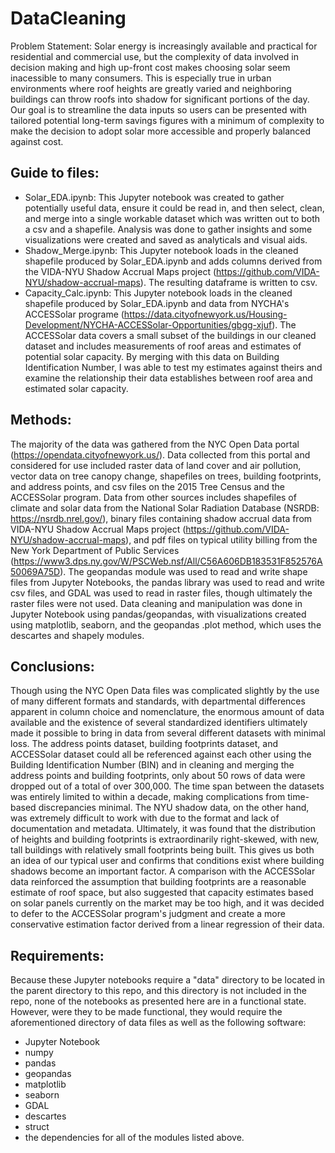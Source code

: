 # DataCleaning

Problem Statement: 
Solar energy is increasingly available and practical for residential and commercial use, but the complexity of data involved in decision making and high up-front cost makes choosing solar seem inacessible to many consumers. This is especially true in urban environments where roof heights are greatly varied and neighboring buildings can throw roofs into shadow for significant portions of the day. Our goal is to streamline the data inputs so users can be presented with tailored potential long-term savings figures with a minimum of complexity to make the decision to adopt solar more accessible and properly balanced against cost. 

## Guide to files:
- Solar_EDA.ipynb: This Jupyter notebook was created to gather potentially useful data, ensure it could be read in, and then select, clean, and merge into a single workable dataset which was written out to both a csv and a shapefile. Analysis was done to gather insights and some visualizations were created and saved as analyticals and visual aids. 
- Shadow_Merge.ipynb: This Jupyter notebook loads in the cleaned shapefile produced by Solar_EDA.ipynb and adds columns derived from the VIDA-NYU Shadow Accrual Maps project (https://github.com/VIDA-NYU/shadow-accrual-maps). The resulting dataframe is written to csv.
- Capacity_Calc.ipynb: This Jupyter notebook loads in the cleaned shapefile produced by Solar_EDA.ipynb and data from NYCHA's ACCESSolar programe (https://data.cityofnewyork.us/Housing-Development/NYCHA-ACCESSolar-Opportunities/gbgg-xjuf). The ACCESSolar data covers a small subset of the buildings in our cleaned dataset and includes measurements of roof areas and estimates of potential solar capacity. By merging with this data on Building Identification Number, I was able to test my estimates against theirs and examine the relationship their data establishes between roof area and estimated solar capacity.

## Methods:
The majority of the data was gathered from the NYC Open Data portal (https://opendata.cityofnewyork.us/). Data collected from this portal and considered for use included raster data of land cover and air pollution, vector data on tree canopy change, shapefiles on trees, building footprints, and address points, and csv files on the 2015 Tree Census and the ACCESSolar program. Data from other sources includes shapefiles of climate and solar data from the National Solar Radiation Database (NSRDB: https://nsrdb.nrel.gov/), binary files containing shadow accrual data from VIDA-NYU Shadow Accrual Maps project (https://github.com/VIDA-NYU/shadow-accrual-maps), and pdf files on typical utility billing from the New York Department of Public Services (https://www3.dps.ny.gov/W/PSCWeb.nsf/All/C56A606DB183531F852576A50069A75D). The geopandas module was used to read and write shape files from Jupyter Notebooks, the pandas library was used to read and write csv files, and GDAL was used to read in raster files, though ultimately the raster files were not used. Data cleaning and manipulation was done in Jupyter Notebook using pandas/geopandas, with visualizations created using matplotlib, seaborn, and the geopandas .plot method, which uses the descartes and shapely modules. 

## Conclusions:
Though using the NYC Open Data files was complicated slightly by the use of many different formats and standards, with departmental differences apparent in column choice and nomenclature, the enormous amount of data available and the existence of several standardized identifiers ultimately made it possible to bring in data from several different datasets with minimal loss. The address points dataset, building footprints dataset, and ACCESSolar dataset could all be referenced against each other using the Building Identification Number (BIN) and in cleaning and merging the address points and building footprints, only about 50 rows of data were dropped out of a total of over 300,000. The time span between the datasets was entirely limited to within a decade, making complications from time-based discrepancies minimal. The NYU shadow data, on the other hand, was extremely difficult to work with due to the format and lack of documentation and metadata. Ultimately, it was found that the distribution of heights and building footprints is extraordinarily right-skewed, with new, tall buildings with relatively small footprints being built. This gives us both an idea of our typical user and confirms that conditions exist where building shadows become an important factor. A comparison with the ACCESSolar data reinforced the assumption that building footprints are a reasonable estimate of roof space, but also suggested that capacity estimates based on solar panels currently on the market may be too high, and it was decided to defer to the ACCESSolar program's judgment and create a more conservative estimation factor derived from a linear regression of their data. 

## Requirements:
Because these Jupyter notebooks require a "data" directory to be located in the parent directory to this repo, and this directory is not included in the repo, none of the notebooks as presented here are in a functional state. However, were they to be made functional, they would require the aforementioned directory of data files as well as the following software:
- Jupyter Notebook
- numpy
- pandas
- geopandas
- matplotlib
- seaborn
- GDAL
- descartes
- struct
- the dependencies for all of the modules listed above. 
